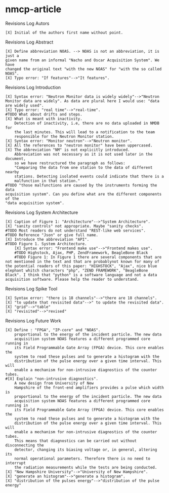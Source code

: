 nmcp-article
==
Revisions Log Autors

    [X] Initial of the authors first name without point.

Revisions Log Abstract

    [X] Define abbreviation NOAS. --> NOAS is not an abbreviation, it is just a
    given name from an informal "Nacho and Oscar Acquisition System". We have
    changed the original text "with the new NOAS" for "with the so called
    NOAS".
    [X] Typo error: "If features"-->"It features".

Revisions Log Introduction

    [X] Syntax error: "Neutron Monitor data is widely widely"-->"Neutron Monitor data are widely". As data are plural here I would use: "data are widely used".
    [X] Typo error: "real time"-->"real-time".
    #TODO What about drifts and steps.
    [X] What is meant with inactivity.
        Detection of inactivity, i.e, there are no data uploaded in NMDB for
        the last minutes. This will lead to a notification to the team
        responsible for the Neutron Monitor station.
    [X] Syntax error: "Monitor neutron"-->"Neutron monitor".
    [X] All the references to "neutron monitor" have been uppercased.
    [X] The abbreviation "NM" is not explicitly introduced.
        Abbreviation was not necessary as it is not used later in the document,
        so we have restructured the paragraph as follows:
        "Comparing the data from one station to the data of different nearby
        stations. Detecting isolated events could indicate that there is a
        malfunction in that station."
    #TODO "those malfunctions are caused by the instruments forming the data
    acquisition system". Can you define what are the different components of the
    "data acquisition system".


Revisions Log System Architecture
    
    [X] Caption of Figure 1: "Architecture"-->"System Architecture".
    [X] "sanity controls" not appropriate. Maybe "sanity checks".
    #TODO Most readers do not understand "REST-like web services".
    #TODO Reference "Json" or give full name.
    [X] Introduce the abbreviation "API".
    #TODO Figure 1. System Architecture.
        [X] Syntax error: "Frontend make use"-->"Frontend makes use".
        #TODO Highstock, Ajax, PHP, ZendFramework, BeagleBone Black
        #TODO Figure 1: In Figure 1 there are several components that are not mentioned in the text and that are probablynot known for many of the potential readers of this paper: "HIGHSTOCK", "Ajax", nice blue elephant whitch characters "php", "ZEND FRAMEWORK", "BeagleBone Black". I think that "python" is a software language and not a data acquisition software. Please help the reader to understand.

Revisions Log Spike Tool

    [X] Syntax error: "there is 18 channels"-->"there are 18 channels".
    [X] "to update that revisited data"-->" to update the revisited data".
    [X] "grid"-->"table"
    [X] "revisited"-->"revised"

Revisions Log Future Work

    [X] Define : "FPGA", "IP-core" and "NOAS".
        proportional to the energy of the incident particle. The new data
        acquisition system NOAS features a different programmed core running in
        its Field Programmable Gate Array (FPGA) device. This core enables the
        system to read these pulses and to generate a histogram with the
        distribution of the pulse energy over a given time interval. This will
        enable a mechanism for non-intrusive diagnostics of the counter tubes. 
    #[X] Explain "non-intrusive diagnostics".
        A new design from University of New
        Hampshire of the front-end amplifiers provides a pulse which width is
        proportional to the energy of the incident particle. The new data
        acquisition system NOAS features a different programmed core running in
        its Field Programmable Gate Array (FPGA) device. This core enables the
        system to read these pulses and to generate a histogram with the
        distribution of the pulse energy over a given time interval. This will
        enable a mechanism for non-intrusive diagnostics of the counter tubes.
        This means that diagnostics can be carried out without disconnecting the
        detector, changing its biasing voltage or, in general, altering its
        normal operational parameters. Therefore there is no need to interrupt
        the radiation measurements while the tests are being conducted.
    [X] "New Hampshire University"-->"University of New Hampshire".
    [X] "generate an histogram"-->"generate a histogram".
    [X] "distribution of the pulses energy"-->"distribution of the pulse energy"
